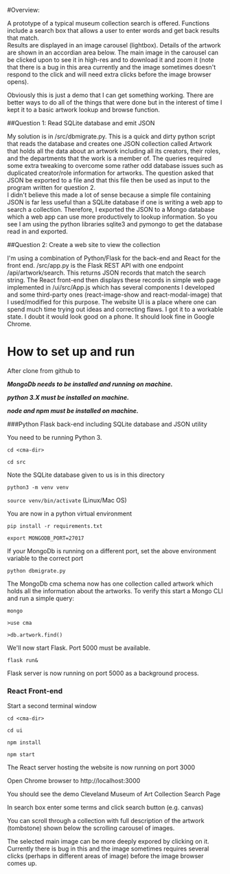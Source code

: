 #Overview:

A prototype of a typical museum collection search is offered.  Functions include
a search box that allows a user to enter words and get back results that match.  
Results are displayed in an image carousel (lightbox).  Details of the artwork
are shown in an accordian area below.   The main image in the carousel
can be clicked upon to see it in high-res and to download it and zoom it (note that
there is a bug in this area currently and the image sometimes doesn't respond
to the click and will need extra clicks before the image browser opens).

Obviously this is just a demo that I can get something working.  There are better ways
to do all of the things that were done but in the interest of time I kept it to a basic artwork
lookup and browse function.   

##Question 1: Read SQLite database and emit JSON

My solution is in /src/dbmigrate.py.  This is a quick and dirty python script
that reads the database and creates one JSON collection called Artwork that
holds all the data about an artwork including all its creators, their roles, and the 
departments that the work is a member of.   The queries required some extra
tweaking to overcome some rather odd database issues such as duplicated creator/role
information for artworks.  The question asked that JSON be exported to a file and 
that this file then be used as input to the program written for question 2.  
I didn't believe this made a lot of sense because a simple file containing
JSON is far less useful than a SQLite database if one is writing a web app to
search a collection.  Therefore, I exported the JSON to a Mongo database which
a web app can use more productively to lookup information.  So you see I am
using the python libraries sqlite3 and pymongo to get the database read in and exported.



##Question 2:  Create a web site to view the collection

I'm using a combination of Python/Flask for the back-end and React for the front end.
/src/app.py is the Flask REST API with one endpoint /api/artwork/search.  This returns
JSON records that match the search string.  The React front-end then displays these
records in simple web page implemented in /ui/src/App.js which has several components
I developed and some third-party ones (react-image-show and react-modal-image) that
I used/modified for this purpose.  The website UI is a place where one can spend much
time trying out ideas and correcting flaws.  I got it to a workable state.  I doubt
it would look good on a phone.  It should look fine in Google Chrome.

# How to set up and run

After clone from github to <cma-dir>

**_MongoDb needs to be installed and running on machine._**

**_python 3.X must be installed on machine._**

_**node and npm must be installed on machine.**_




###Python Flask back-end including SQLite database and JSON utility

You need to be running Python 3.

`cd <cma-dir>`

`cd src`

Note the SQLite database given to us is in this directory

`python3 -m venv venv`

`source venv/bin/activate` (Linux/Mac OS)

You are now in a python virtual environment

`pip install -r requirements.txt`

`export MONGODB_PORT=27017`

If your MongoDb is running on a different port, set the above environment variable to the correct port

`python dbmigrate.py`

The MongoDb cma schema now has one collection called artwork which holds all
the information about the artworks. To verify this start a Mongo CLI and run
a simple query:

`mongo`

`>use cma`

`>db.artwork.find()`

We'll now start Flask. Port 5000 must be available.

`flask run&`

Flask server is now running on port 5000 as a background process.


### React Front-end 

Start a second terminal window 

`cd <cma-dir>`

`cd ui`

`npm install`

`npm start` 

The React server hosting the website is now running on port 3000 

Open Chrome browser to http://localhost:3000

You should see the demo Cleveland Museum of Art Collection Search Page

In search box enter some terms and click search button (e.g. canvas)

You can scroll through a collection with full description of the 
artwork (tombstone) shown below the scrolling carousel of images.

The selected main image can be more deeply expored by clicking on
it.  Currently there is bug in this and the image sometimes requires several
clicks (perhaps in different areas of image) before the image browser comes up.


